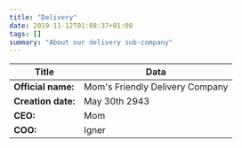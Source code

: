 ```yaml
---
title: "Delivery"
date: 2019-11-12T01:08:37+01:00
tags: []
summary: "About our delivery sub-company"
---
```


Title | Data
------|------
**Official name:** | Mom's Friendly Delivery Company
**Creation date:** | May 30th 2943
**CEO:** | Mom
**COO:** | Igner
